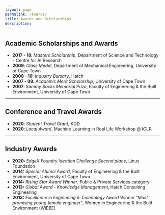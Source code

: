 ```yaml
---
layout: page
permalink: /awards/
title: Awards and Scholarships
description: 
---
```


## Academic Scholarships and Awards

* __2017 - 18__: *Masters Scholarship*, Department of Science and Technology - Centre for AI Research 
* __2009__: *Class Medal*, Department of Mechanical Engineering, University of Cape Town
* __2008 - 10__: *Industry Bursary*, Hatch
* __2007 - 08__: *Academic Merit Scholarship*, University of Cape Town
* __2007__: *Sammy Sacks Memorial Prize*, Faculty of Engineering & the Built Environment, University of Cape Town

---

## Conference and Travel Awards

* __2020__: *Student Travel Grant*, KDD
* __2020__: *Local Award*, Machine Learning in Real Life Workshop @ ICLR
 
---

## Industry Awards
* __2020:__ _EdgeX Foundry Ideation Challenge Second place_, Linux Foundation
* __2014:__ _Special Alumni Award_, Faculty of Engineering & the Built Environment, University of Cape Town
* __2014:__ _Rising Star Award Winner_, Public & Private Services category
* __2013:__ _Global Award - Knowledge Management_, Hatch Consulting Engineering
* __2013:__ _Excellence in Engineeing & Technology Award Winner "Most promising young female engineer"_, Women in Engineering & the Built Environment (WiEBE)
